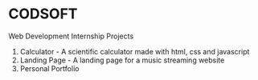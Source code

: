 # CODSOFT
Web Development Internship Projects
1. Calculator - A scientific calculator made with html, css and javascript
2. Landing Page - A landing page for a music streaming website
3. Personal Portfolio
